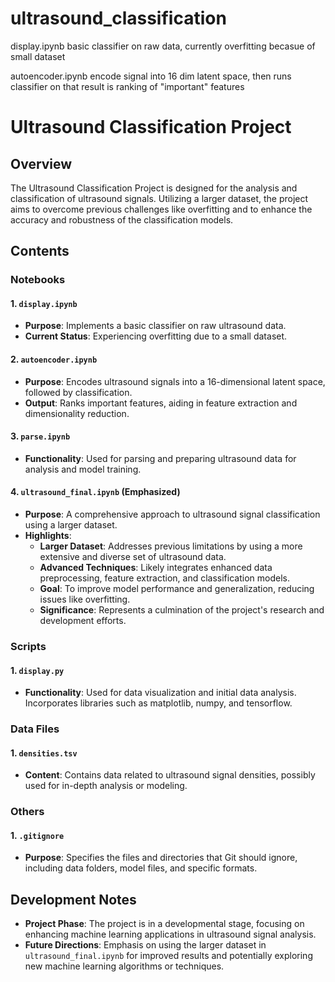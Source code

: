 # ultrasound_classification

display.ipynb 
basic classifier on raw data, currently overfitting becasue of small dataset

autoencoder.ipynb
encode signal into 16 dim latent space, then runs classifier on that
result is ranking of "important" features

# Ultrasound Classification Project

## Overview
The Ultrasound Classification Project is designed for the analysis and classification of ultrasound signals. Utilizing a larger dataset, the project aims to overcome previous challenges like overfitting and to enhance the accuracy and robustness of the classification models.

## Contents

### Notebooks

#### 1. `display.ipynb`
   - **Purpose**: Implements a basic classifier on raw ultrasound data.
   - **Current Status**: Experiencing overfitting due to a small dataset.

#### 2. `autoencoder.ipynb`
   - **Purpose**: Encodes ultrasound signals into a 16-dimensional latent space, followed by classification.
   - **Output**: Ranks important features, aiding in feature extraction and dimensionality reduction.

#### 3. `parse.ipynb`
   - **Functionality**: Used for parsing and preparing ultrasound data for analysis and model training.

#### 4. `ultrasound_final.ipynb` (Emphasized)
   - **Purpose**: A comprehensive approach to ultrasound signal classification using a larger dataset.
   - **Highlights**: 
     - **Larger Dataset**: Addresses previous limitations by using a more extensive and diverse set of ultrasound data.
     - **Advanced Techniques**: Likely integrates enhanced data preprocessing, feature extraction, and classification models.
     - **Goal**: To improve model performance and generalization, reducing issues like overfitting.
     - **Significance**: Represents a culmination of the project's research and development efforts.

### Scripts

#### 1. `display.py`
   - **Functionality**: Used for data visualization and initial data analysis. Incorporates libraries such as matplotlib, numpy, and tensorflow.

### Data Files

#### 1. `densities.tsv`
   - **Content**: Contains data related to ultrasound signal densities, possibly used for in-depth analysis or modeling.

### Others

#### 1. `.gitignore`
   - **Purpose**: Specifies the files and directories that Git should ignore, including data folders, model files, and specific formats.

## Development Notes
- **Project Phase**: The project is in a developmental stage, focusing on enhancing machine learning applications in ultrasound signal analysis.
- **Future Directions**: Emphasis on using the larger dataset in `ultrasound_final.ipynb` for improved results and potentially exploring new machine learning algorithms or techniques.


